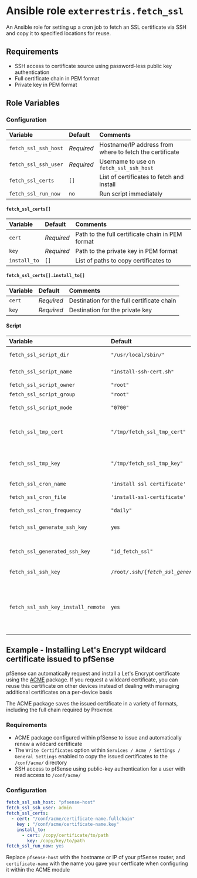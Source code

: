 # Ansible role `exterrestris.fetch_ssl`

An Ansible role for setting up a cron job to fetch an SSL certificate via SSH and copy it to specified locations for reuse.

## Requirements

- SSH access to certificate source using password-less public key authentication
- Full certificate chain in PEM format
- Private key in PEM format
## Role Variables

### Configuration
| Variable | Default | Comments |
| :--- | :--- | :--- |
| `fetch_ssl_ssh_host` | *Required* | Hostname/IP address from where to fetch the certificate |
| `fetch_ssl_ssh_user` | *Required* | Username to use on `fetch_ssl_ssh_host` |
| `fetch_ssl_certs` | `[]` | List of certificates to fetch and install |
| `fetch_ssl_run_now` | `no` | Run script immediately |

#### `fetch_ssl_certs[]`
| Variable | Default | Comments |
| :--- | :--- | :--- |
| `cert` | *Required* | Path to the full certificate chain in PEM format |
| `key` | *Required* | Path to the private key in PEM format |
| `install_to` | `[]` | List of paths to copy certificates to |

#### `fetch_ssl_certs[].install_to[]`
| Variable | Default | Comments |
| :--- | :--- | :--- |
| `cert` | *Required* | Destination for the full certificate chain |
| `key` | *Required* | Destination for the private key |

#### Script

| Variable | Default | Comments |
| :--- | :--- | :--- |
| `fetch_ssl_script_dir` | `"/usr/local/sbin/"` | Install script into directory |
| `fetch_ssl_script_name` | `"install-ssh-cert.sh"` | File name for script |
| `fetch_ssl_script_owner` | `"root"` | Owner for script |
| `fetch_ssl_script_group` | `"root"` | Group for script |
| `fetch_ssl_script_mode` | `"0700"` | Mode/permissions for script |
| `fetch_ssl_tmp_cert` | `"/tmp/fetch_ssl_tmp_cert"` | Temp file for certificate chain. Will be reused for each certificate |
| `fetch_ssl_tmp_key` | `"/tmp/fetch_ssl_tmp_key"` | Temp file for private key. Will be reused for each private key |
| `fetch_ssl_cron_name` | `'install ssl certificate'` | Name of cron job |
| `fetch_ssl_cron_file` | `'install-ssl-certificate'` | Filename for cron job |
| `fetch_ssl_cron_frequency` | `"daily"` | Cron frequency |
| `fetch_ssl_generate_ssh_key` | `yes` | Generate an SSH key for script to use | 
| `fetch_ssl_generated_ssh_key` | `"id_fetch_ssl"` | Name of generated SSH key | 
| `fetch_ssl_ssh_key` | `/root/.ssh/{`*`fetch_ssl_generated_ssh_key`*`\|id_rsa}` | Path to SSH key for script to use |
| `fetch_ssl_ssh_key_install_remote` | `yes` | Install specified SSH key on remote hosts. Requires remote hosts to be defined in inventory |

## Example - Installing Let's Encrypt wildcard certificate issued to pfSense

pfSense can automatically request and install a Let's Encrypt certificate using the [ACME](https://docs.netgate.com/pfsense/en/latest/packages/acme/index.html) package. If you request a wildcard certificate, you can reuse this certificate on other devices instead of dealing with managing additional certificates on a per-device basis

The ACME package saves the issued certificate in a variety of formats, including the full chain required by Proxmox

### Requirements

- ACME package configured within pfSense to issue and automatically renew a wildcard certificate
- The `Write Certificates` option within `Services / Acme / Settings / General Settings` enabled to copy the issued certificates to the `/conf/acme/` directory
- SSH access to pfSense using public-key authentication for a user with read access to `/conf/acme/`

### Configuration

```Yaml
fetch_ssl_ssh_host: "pfsense-host"
fetch_ssl_ssh_user: admin
fetch_ssl_certs:
  - cert: "/conf/acme/certificate-name.fullchain"
    key : "/conf/acme/certificate-name.key"
    install_to:
      - cert: /copy/certificate/to/path
        key: /copy/key/to/path
fetch_ssl_run_now: yes
```

Replace `pfsense-host` with the hostname or IP of your pfSense router, and `certificate-name` with the name you gave your certficate when configuring it within the ACME module